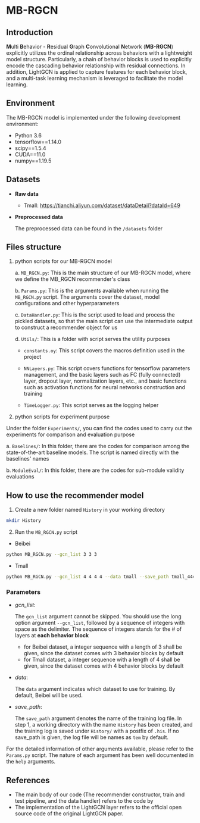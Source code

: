 # MB-RGCN

## Introduction
**M**ulti **B**ehavior - **R**esidual **G**raph **C**onvolutional **N**etwork (**MB-RGCN**) explicitly utilizes the ordinal relationship across behaviors with a lightweight model structure. Particularly, a chain of behavior blocks is used to explicitly encode the cascading behavior relationship with residual connections. In addition, LightGCN is applied to capture features for each behavior block, and a multi-task learning mechanism is leveraged to facilitate the model learning. 

## Environment
The MB-RGCN model is implemented under the following development environment:
- Python 3.6
- tensorflow==1.14.0
- scipy==1.5.4
- CUDA==11.0 
- numpy==1.19.5

## Datasets
- **Raw data**
  - Tmall: https://tianchi.aliyun.com/dataset/dataDetail?dataId=649
  
- **Preprocessed data**

  The preprocessed data can be found in the `/datasets` folder
 
## Files structure
1. python scripts for our MB-RGCN model

    a. `MB_RGCN.py`: This is the main structure of our MB-RGCN model, where we define the MB_RGCN recommender's class
  
    b. `Params.py`: This is the arguments available when running the `MB_RGCN.py` script. The arguments cover the dataset, model configurations and other hyperparameters
  
    c. `DataHandler.py`: This is the script used to load and process the pickled datasets, so that the main script can use the intermediate output to construct a recommender object for us
  
    d. `Utils/`: This is a folder with script serves the utility purposes
  
     -  `constants.oy`: This script covers the macros definition used in the project
    
     - `NNLayers.py`: This script covers functions for tensorflow parameters management, and the basic layers such as FC (fully connected) layer, dropout layer, normalization layers, etc., and basic functions such as activation functions for neural networks construction and training
    
     - `TimeLogger.py`: This script serves as the logging helper

2. python scripts for experiment purpose 

  Under the folder `Experiments/`, you can find the codes used to carry out the experiments for comparison and evaluation purpose

  a. `Baselines/`: In this folder, there are the codes for comparison among the state-of-the-art baseline models. The script is named directly with the baselines' names
  
  b. `ModuleEval/`: In this folder, there are the codes for sub-module validity evaluations

## How to use the recommender model
1. Create a new folder named `History` in your working directory

```bash
mkdir History
```

2. Run the `MB_RGCN.py` script
- Beibei
```bash
python MB_RGCN.py --gcn_list 3 3 3
```

- Tmall
```bash
python MB_RGCN.py --gcn_list 4 4 4 4 --data tmall --save_path tmall_4444
```

### Parameters
- *gcn_list*: 
  
  The `gcn_list` argument cannot be skipped. You should use the long option argument `--gcn_list`, followed by a sequence of integers with space as the delimiter. The sequence of integers stands for the # of layers at **each behavior block**
  - for Beibei dataset, a integer sequence with a length of 3 shall be given, since the dataset comes with 3 behavior blocks by default
  - for Tmall dataset, a integer sequence with a length of 4 shall be given, since the dataset comes with 4 behavior blocks by default
- *data*: 

  The `data` argument indicates which dataset to use for training. By default, Beibei will be used.
  
- *save_path*:

  The `save_path` argument denotes the name of the training log file. In step 1, a working directory with the name `History` has been created, and the training log is saved under `History/` with a postfix of `.his`. If no save_path is given, the log file will be names as `tem` by default.
  
For the detailed information of other arguments available, please refer to the `Params.py` script. The nature of each argument has been well documented in the `help` arguments.

## References
- The main body of our code (The recommender constructor, train and test pipeline, and the data handler) refers to the code by 
- The implementation of the LightGCN layer refers to the official open source code of the original LightGCN paper.

